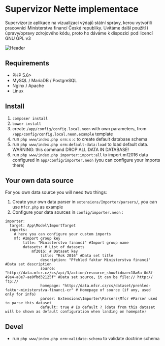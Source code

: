 # Supervizor Nette implementace
Supervizor je aplikace na vizualizaci výdajů státní správy, kerou vytvořili pracovníci Ministerstva financí České republiky. Uvítáme další použití i úpravy/opravy zdrojového kódu, proto ho dáváme k dispozici pod licencí GNU GPL v3


![Header](http://temp.smallhill.cz/supervizor-heading-github.png)

## Requirements
  * PHP 5.6>
  * MySQL / MariaDB / PostgreSQL
  * Nginx / Apache
  * Linux

## Install
  1. `composer install`
  2. `bower install`
  3. create `/app/config/config.local.neon` with own parameters, from `/app/config/config.local.neon.example` template
  4. run `php www/index.php orm:s:c` to create default database schema
  5. run `php www/index.php orm:default-data:load` to load default data. WARNING: this command DROP ALL DATA IN DATABASE!
  6. run `php www/index.php importer:import:all` to import mf2016 data configured in `app/config/importer.neon` (you can configure your imports there)


## Your own data source

For you own data source you will need two things:

   1. Create your own data parser in `extensions/Importer/parsers/`, you can use `Mfcr.php` as example
   2. Configure your data sources in `config/importer.neon` :

   ```neon
   importer:
     target: App\Model\ImportTarget
     imports:
       # here you can configure your custom imports
       mf: #Import group key
           title: "Ministerstvo financí" #Import group name
           datasets: # List of datasets
               mf2016: # Dataset key
                   title: "Rok 2016" #Data set title
                   description: "Přehled faktur Ministerstva financí" #Data set description
                   source: "http://data.mfcr.cz/cs/api/3/action/resource_show?id=aec18a6a-0d8f-49a4-a8e7-ae0fbd32125f" #Data set source, it can be file:// http:// ftp://
                   homepage: "http://data.mfcr.cz/cs/dataset/prehled-faktur-ministerstva-financi-cr" # Homepage of source (if any, used only for info)
                   parser: Extensions\Importer\Parsers\Mfcr #Parser used to parse this dataset
                   default: true # Is default ? (data from this dataset will be shown as default configuration when landing on homepate)
   ```


## Devel
   * run `php www/index.php orm:validate-schema` to validate doctrine schema
